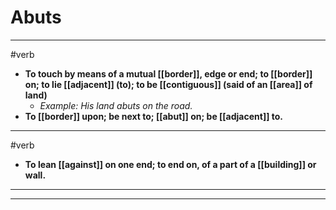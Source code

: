 # Abuts
---
#verb
- **To touch by means of a mutual [[border]], edge or end; to [[border]] on; to lie [[adjacent]] (to); to be [[contiguous]] (said of an [[area]] of land)**
	- _Example: His land abuts on the road._
- **To [[border]] upon; be next to; [[abut]] on; be [[adjacent]] to.**
---
#verb
- **To lean [[against]] on one end; to end on, of a part of a [[building]] or wall.**
---
---
